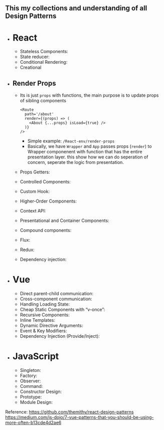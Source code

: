 ## This my collections and understanding of all Design Patterns

- # React

  - Stateless Components:
  - State reducer:
  - Conditional Rendering:
  - Creational

- ## Render Props

  - Its is just `props` with functions, the main purpose is to update props of sibling components

    ```
    <Route
      path='/about'
      render={(props) => (
        <About {...props} isLoad={true} />
      )}
    />
    ```

    - Simple example: `/React-env/render-props`
    - Basically, we have `Wrapper` and `App` passes props (`render`) to Wrapper componenent with function that has the entire presentation layer. this show how we can do seperation of concern, seperate the logic from presentation.

  - Props Getters:
  - Controlled Components:
  - Custom Hook:
  - Higher-Order Components:
  - Context API:
  - Presentational and Container Components:
  - Compound components:
  - Flux:
  - Redux:
  - Dependency injection:

- # Vue

  - Direct parent-child communication:
  - Cross-component communication:
  - Handling Loading State:
  - Cheap Static Components with “v-once”:
  - Recursive Components:
  - Inline Templates:
  - Dynamic Directive Arguments:
  - Event & Key Modifiers:
  - Dependency Injection (Provide/Inject):

- # JavaScript

  - Singleton:
  - Factory:
  - Observer:
  - Command:
  - Constructor Design:
  - Prototype:
  - Module Design:

Reference:
<https://github.com/themithy/react-design-patterns>
<https://medium.com/js-dojo/7-vue-patterns-that-you-should-be-using-more-often-b13cde4d2ae6>
